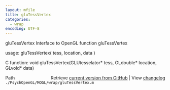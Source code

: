 ```yaml
---
layout: mfile
title: gluTessVertex
categories:
  - wrap
encoding: UTF-8
---
```


gluTessVertex  Interface to OpenGL function gluTessVertex

usage:  gluTessVertex( tess, location, data )

C function:  void gluTessVertex(GLUtesselator\* tess, GLdouble\* location, GLvoid\* data)


<div class="code_header" style="text-align:right;">
  <span style="float:left;">Path&nbsp;&nbsp;</span> <span class="counter">Retrieve <a href=
  "https://raw.github.com/Psychtoolbox-3/Psychtoolbox-3/beta/./PsychOpenGL/MOGL/wrap/gluTessVertex.m">current version from GitHub</a> | View <a href=
  "https://github.com/Psychtoolbox-3/Psychtoolbox-3/commits/beta/./PsychOpenGL/MOGL/wrap/gluTessVertex.m">changelog</a></span>
</div>
<div class="code">
  <code>./PsychOpenGL/MOGL/wrap/gluTessVertex.m</code>
</div>
